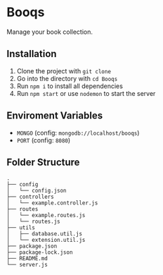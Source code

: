 # Booqs
Manage your book collection.

## Installation
1. Clone the project with `git clone`
2. Go into the directory with `cd Booqs`
2. Run `npm i` to install all dependencies
3. Run `npm start` or use `nodemon` to start the server

## Enviroment Variables
- `MONGO` (config: `mongodb://localhost/booqs`)
- `PORT` (config: `8080`)

## Folder Structure
```
.
├── config
│   └── config.json
├── controllers
│   └── example.controller.js
├── routes
│   └── example.routes.js
│   └── routes.js
├── utils
│   ├── database.util.js
│   └── extension.util.js
├── package.json
├── package-lock.json
├── README.md
└── server.js
```